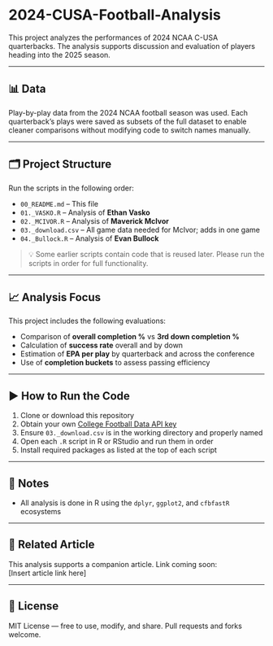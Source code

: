 # 2024-CUSA-Football-Analysis

This project analyzes the performances of 2024 NCAA C-USA quarterbacks. The analysis supports discussion and evaluation of players heading into the 2025 season.

---

## 📊 Data

Play-by-play data from the 2024 NCAA football season was used. Each quarterback’s plays were saved as subsets of the full dataset to enable cleaner comparisons without modifying code to switch names manually.

---

## 🗂️ Project Structure

Run the scripts in the following order:

- `00_README.md` – This file
- `01._VASKO.R` – Analysis of **Ethan Vasko**
- `02._MCIVOR.R` – Analysis of **Maverick McIvor**
- `03._download.csv` – All game data needed for McIvor; adds in one game
- `04._Bullock.R` – Analysis of **Evan Bullock**

> 💡 Some earlier scripts contain code that is reused later. Please run the scripts in order for full functionality.

---

## 📈 Analysis Focus

This project includes the following evaluations:

- Comparison of **overall completion %** vs **3rd down completion %**
- Calculation of **success rate** overall and by down
- Estimation of **EPA per play** by quarterback and across the conference
- Use of **completion buckets** to assess passing efficiency

---

## ▶️ How to Run the Code

1. Clone or download this repository
2. Obtain your own [College Football Data API key](https://collegefootballdata.com/key#google_vignette)
3. Ensure `03._download.csv` is in the working directory and properly named
4. Open each `.R` script in R or RStudio and run them in order
5. Install required packages as listed at the top of each script

---

## 🧾 Notes

- All analysis is done in R using the `dplyr`, `ggplot2`, and `cfbfastR` ecosystems

---

## 🔗 Related Article

This analysis supports a companion article. Link coming soon:  
[Insert article link here]

---

## 📜 License

MIT License — free to use, modify, and share. Pull requests and forks welcome.

